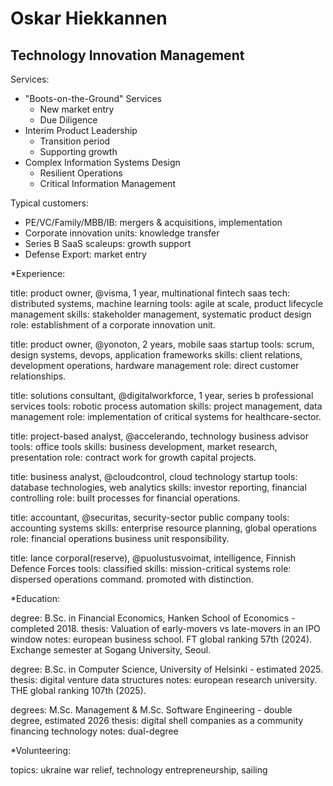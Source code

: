 # Oskar Hiekkannen
## Technology Innovation Management

Services:
- "Boots-on-the-Ground" Services
  - New market entry
  - Due Diligence
- Interim Product Leadership
  - Transition period
  - Supporting growth
- Complex Information Systems Design
  - Resilient Operations
  - Critical Information Management

Typical customers:
- PE/VC/Family/MBB/IB: mergers & acquisitions, implementation
- Corporate innovation units: knowledge transfer
- Series B SaaS scaleups: growth support
- Defense Export: market entry

*Experience:

title:  product owner, @visma, 1 year, multinational fintech saas
tech:   distributed systems, machine learning
tools:  agile at scale, product lifecycle management
skills: stakeholder management, systematic product design
role:   establishment of a corporate innovation unit.

title:  product owner, @yonoton, 2 years, mobile saas startup
tools:  scrum, design systems, devops, application frameworks
skills: client relations, development operations, hardware management
role:   direct customer relationships.

title:  solutions consultant, @digitalworkforce, 1 year, series b professional services
tools:  robotic process automation
skills: project management, data management
role:   implementation of critical systems for healthcare-sector.

title:  project-based analyst, @accelerando, technology business advisor
tools:  office tools
skills: business development, market research, presentation
role:   contract work for growth capital projects.

title:  business analyst, @cloudcontrol, cloud technology startup
tools:  database technologies, web analytics
skills: investor reporting, financial controlling
role:   built processes for financial operations.

title:  accountant, @securitas, security-sector public company
tools:  accounting systems
skills: enterprise resource planning, global operations
role:   financial operations business unit responsibility.

title:  lance corporal(reserve), @puolustusvoimat, intelligence, Finnish Defence Forces
tools:  classified
skills: mission-critical systems
role:   dispersed operations command. promoted with distinction.


*Education:

degree:   B.Sc. in Financial Economics, Hanken School of Economics - completed 2018.
thesis:   Valuation of early-movers vs late-movers in an IPO window
notes:    european business school. FT global ranking 57th (2024). Exchange semester at Sogang University, Seoul.

degree:   B.Sc. in Computer Science, University of Helsinki - estimated 2025.
thesis:   digital venture data structures
notes:    european research university. THE global ranking 107th (2025).

degrees:  M.Sc. Management & M.Sc. Software Engineering - double degree, estimated 2026
thesis:   digital shell companies as a community financing technology
notes:    dual-degree

*Volunteering: 

topics: ukraine war relief, technology entrepreneurship, sailing
